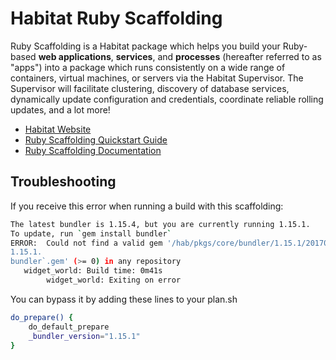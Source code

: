 # Habitat Ruby Scaffolding

Ruby Scaffolding is a Habitat package which helps you build your Ruby-based **web applications**, **services**, and **processes** (hereafter referred to as "apps") into a package which runs consistently on a wide range of containers, virtual machines, or servers via the Habitat Supervisor. The Supervisor will facilitate clustering, discovery of database services, dynamically update configuration and credentials, coordinate reliable rolling updates, and a lot more!

* [Habitat Website](https://www.habitat.sh/)
* [Ruby Scaffolding Quickstart Guide](doc/quickstart.md)
* [Ruby Scaffolding Documentation](doc/reference.md)

## Troubleshooting

If you receive this error when running a build with this scaffolding:

```bash
The latest bundler is 1.15.4, but you are currently running 1.15.1.
To update, run `gem install bundler`
ERROR:  Could not find a valid gem '/hab/pkgs/core/bundler/1.15.1/20170621175238/cache/bundler-1.15.1
1.15.1.
bundler`.gem' (>= 0) in any repository
   widget_world: Build time: 0m41s
		widget_world: Exiting on error
```

You can bypass it by adding these lines to your plan.sh

```bash
do_prepare() {
    do_default_prepare
    _bundler_version="1.15.1"
}
```
